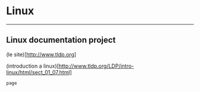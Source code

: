 # Linux

___

## Linux documentation project 

(le site)[http://www.tldp.org]

(introduction a linux)[http://www.tldp.org/LDP/intro-linux/html/sect_01_07.html]

 `page`
